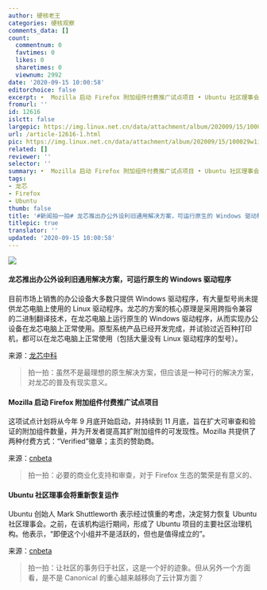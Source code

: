 ```yaml
---
author: 硬核老王
categories: 硬核观察
comments_data: []
count:
  commentnum: 0
  favtimes: 0
  likes: 0
  sharetimes: 0
  viewnum: 2992
date: '2020-09-15 10:00:58'
editorchoice: false
excerpt: •  Mozilla 启动 Firefox 附加组件付费推广试点项目 • Ubuntu 社区理事会将重新恢复运作
fromurl: ''
id: 12616
islctt: false
largepic: https://img.linux.net.cn/data/attachment/album/202009/15/100029w1io4bb4khonzmqz.jpg
url: /article-12616-1.html
pic: https://img.linux.net.cn/data/attachment/album/202009/15/100029w1io4bb4khonzmqz.jpg.thumb.jpg
related: []
reviewer: ''
selector: ''
summary: •  Mozilla 启动 Firefox 附加组件付费推广试点项目 • Ubuntu 社区理事会将重新恢复运作
tags:
- 龙芯
- Firefox
- Ubuntu
thumb: false
title: '#新闻拍一拍# 龙芯推出办公外设利旧通用解决方案，可运行原生的 Windows 驱动程序'
titlepic: true
translator: ''
updated: '2020-09-15 10:00:58'
---
```


![](/data/attachment/album/202009/15/100029w1io4bb4khonzmqz.jpg)


#### 龙芯推出办公外设利旧通用解决方案，可运行原生的 Windows 驱动程序


目前市场上销售的办公设备大多数只提供 Windows 驱动程序，有大量型号尚未提供龙芯电脑上使用的 Linux 驱动程序。龙芯的方案的核心原理是采用跨指令兼容的二进制翻译技术，在龙芯电脑上运行原生的 Windows 驱动程序，从而实现办公设备在龙芯电脑上正常使用。原型系统产品已经开发完成，并试验过近百种打印机，都可以在龙芯电脑上正常使用（包括大量没有 Linux 驱动程序的型号）。


来源：[龙芯中科](https://www.cnbeta.com/articles/tech/1028891.htm)



> 
> 拍一拍：虽然不是最理想的原生解决方案，但应该是一种可行的解决方案，对龙芯的普及有现实意义。
> 
> 
> 


#### Mozilla 启动 Firefox 附加组件付费推广试点项目


这项试点计划将从今年 9 月底开始启动，并持续到 11 月底，旨在扩大可审查和验证的附加组件数量，并为开发者提高其扩附加组件的可发现性。Mozilla 共提供了两种付费方式：“Verified”徽章；主页的赞助商。


来源：[cnbeta](https://www.cnbeta.com/articles/tech/1028693.htm)



> 
> 拍一拍：必要的商业化支持和审查，对于 Firefox 生态的繁荣是有意义的、
> 
> 
> 


#### Ubuntu 社区理事会将重新恢复运作


Ubuntu 创始人 Mark Shuttleworth 表示经过慎重的考虑，决定努力恢复 Ubuntu 社区理事会。之前，在该机构运行期间，形成了 Ubuntu 项目的主要社区治理机构。他表示，“即便这个小组并不是活跃的，但也是值得成立的”。


来源：[cnbeta](https://www.cnbeta.com/articles/tech/1028705.htm)



> 
> 拍一拍：让社区的事务归于社区，这是一个好的迹象。但从另外一个方面看，是不是 Canonical 的重心越来越移向了云计算方面？
> 
> 
>